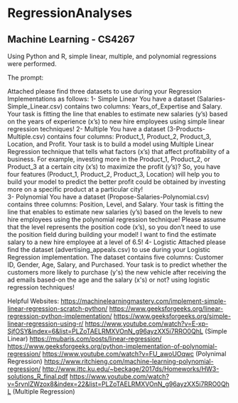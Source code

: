 # RegressionAnalyses
## Machine Learning - CS4267

Using Python and R, simple linear, multiple, and polynomial regressions were performed.

The prompt:

Attached please find three datasets to use during your Regression Implementations as follows:
1- Simple Linear 
You have a dataset (Salaries-Simple_Linear.csv) contains two columns: Years_of_Expertise and Salary. 
Your task is fitting the line that enables to estimate new salaries (y’s) based on the years of experience (x’s) to new hire employees using simple linear regression techniques!
2- Multiple 
You have a dataset (3-Products-Multiple.csv) contains four columns: Product_1, Product_2, Product_3, Location, and Profit. 
Your task is to build a model using Multiple Linear Regression technique that tells what factors (x’s) that affect profitability of a business. For example, investing more in the Product_1, Product_2, or Product_3 at a certain city (x’s) to maximize the profit (y’s)?
So, you have four features (Product_1, Product_2, Product_3, Location) will help you to build your model to predict the better profit could be obtained by investing more on a specific product at a particular city!  
3- Polynomial 
You have a dataset (Propose-Salaries-Polynomial.csv) contains three columns: Position, Level, and Salary. 
Your task is fitting the line that enables to estimate new salaries (y’s) based on the levels to new hire employees using the polynomial regression technique! Please assume that the level represents the position code (x’s), so you don’t need to use the position field during building your model! 
I want to find the estimate salary to a new hire employee at a level of 6.5! 
4- Logistic
Attached please find the dataset (advertising_appeals.csv) to use during your Logistic Regression implementation.
The dataset contains five columns: Customer ID, Gender, Age, Salary, and Purchased. 
Your task is to predict whether the customers more likely to purchase (y's) the new vehicle after receiving the ad emails based-on the age and the salary (x's) or not? using logistic regression techniques!

Helpful Websites:
https://machinelearningmastery.com/implement-simple-linear-regression-scratch-python/
https://www.geeksforgeeks.org/linear-regression-python-implementation/
https://www.geeksforgeeks.org/simple-linear-regression-using-r/
https://www.youtube.com/watch?v=E-xp-SjfOSY&index=6&list=PLZoTAELRMXVOnN_g96ayzXX5i7RRO0QhL (Simple Linear)
https://mubaris.com/posts/linear-regression/
https://www.geeksforgeeks.org/python-implementation-of-polynomial-regression/
https://www.youtube.com/watch?v=FU_awoUOqwc (Polynimal Regression)
https://www.ritchieng.com/machine-learning-polynomial-regression/
http://www.ittc.ku.edu/~beckage/2017ds/Homeworks/HW3-solutions_R_final.pdf
https://www.youtube.com/watch?v=5rvnlZWzox8&index=22&list=PLZoTAELRMXVOnN_g96ayzXX5i7RRO0QhL (Multiple Regression)
